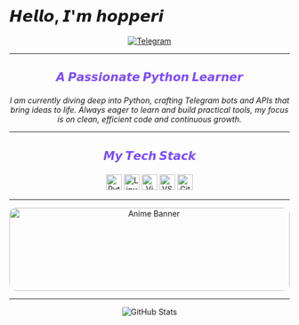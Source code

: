 # 𝙃𝙚𝙡𝙡𝙤, 𝙄'𝙢 𝙝𝙤𝙥𝙥𝙚𝙧𝙞

<p align="center">
  <a href="https://t.me/normcheal">
    <img src="https://img.shields.io/badge/-@normcheal-7C4DFF?style=flat-square&logo=telegram&logoColor=white&labelColor=6B3AC3" alt="Telegram" />
  </a>
</p>

---

## <p align="center" style="color:#7C4DFF;">𝘼 𝙋𝙖𝙨𝙨𝙞𝙤𝙣𝙖𝙩𝙚 𝙋𝙮𝙩𝙝𝙤𝙣 𝙇𝙚𝙖𝙧𝙣𝙚𝙧</p>

<p align="center" style="max-width: 600px; margin: auto; font-style: italic;">
  I am currently diving deep into Python, crafting Telegram bots and APIs that bring ideas to life.  
  Always eager to learn and build practical tools, my focus is on clean, efficient code and continuous growth.
</p>

---

## <p align="center" style="color:#7C4DFF;">𝙈𝙮 𝙏𝙚𝙘𝙝 𝙎𝙩𝙖𝙘𝙠</p>

<p align="center">
  <img src="https://img.shields.io/badge/-Python-3776AB?style=flat-square&logo=python&logoColor=white&labelColor=2C5F9E&color=3776AB" alt="Python" height="28" />
  <img src="https://img.shields.io/badge/-Linux-FCC624?style=flat-square&logo=linux&logoColor=black&labelColor=D4B106&color=FCC624" alt="Linux" height="28" />
  <img src="https://img.shields.io/badge/-Vim-019733?style=flat-square&logo=vim&logoColor=white&labelColor=017F2E&color=019733" alt="Vim" height="28" />
  <img src="https://img.shields.io/badge/-VS_Code-007ACC?style=flat-square&logo=visual-studio-code&logoColor=white&labelColor=005A9E&color=007ACC" alt="VS Code" height="28" />
  <img src="https://img.shields.io/badge/-Git-F05032?style=flat-square&logo=git&logoColor=white&labelColor=BD3B28&color=F05032" alt="Git" height="28" />
</p>

---

<p align="center">
  <img src="https://user-images.githubusercontent.com/10880316/170969960-6a1679ae-215e-4c3a-9bd1-413f998e5af7.gif" alt="Anime Banner" width="100%" style="border-radius: 12px; max-height: 150px; object-fit: cover;" />
</p>

---

<p align="center">
  <img src="https://github-readme-stats.vercel.app/api?username=hopperi&show_icons=true&theme=dracula&hide_border=true" alt="GitHub Stats" />
</p>
